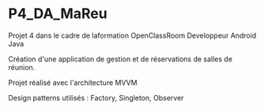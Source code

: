 # P4_DA_MaReu

Projet 4 dans le cadre de laformation OpenClassRoom Developpeur Android Java

Création d'une application de gestion et de réservations de salles de réunion.

Projet réalisé avec l'architecture  MVVM

Design patterns utilisés : Factory, Singleton, Observer 